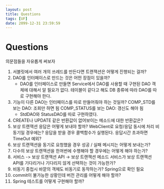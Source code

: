 ```yaml
---
layout: post
title: Questions
tags: [UF]
date: 2099-12-31 23:59:59
---
```

# Questions

의문점들을 자유롭게 써보자

1. 서블릿에서 여러 개의 쓰레드를 만든다면 트랜잭션은 어떻게 진행되는 걸까?
2. DAO를 인터페이스로 만드는 것은 어떤 장점이 있을까?
   - DAO를 인터페이스로 만들면 Service에서 DAO를 사용할 때 구현된 DAO 객체에 대해서 알 필요가 없다. 테이블이 같다고 해도 DB 종류에 따라 DAO를 따로 구현해야 한다.
3. 기능이 다른 DAO는 인터페이스를 따로 만들어줘야 하는 것일까?
   COMP_STD를 보는 DAO: 조회만 하면 됨
   COMP_STATUS를 보는 DAO: 갱신도 해야 됨
   - StdDAO와 StatusDAO를 따로 구현하였다.
4. CREATE나 UPDATE 같은 반환값이 없어보이는 메소드에 대한 반환값은?
5. 보상 트랜잭션 응답은 어떻게 보내야 할까?
   WebClient로 요청/응답 동시에 처리
   비동기일 경우에는? 응답을 받을 경우 콜백함수가 실행된다. 응답시간 초과하면 TimeOut 예외?
6. 보상 트랜잭션을 동기로 요청했을 경우 성공 / 실패 메시지는 어떻게 보내는가?
7. 다수의 보상 트랜잭션을 한꺼번에 수행해야 할 경우에는 어떻게 해야 하는가?
8. 서비스 -> 보상 트랜잭션 API -> 보상 트랜잭션 메소드
   서비스가 보상 트랜잭션 API를 기다리거나 기다리지 않게 선택하는 것이 가능한가?
9. 비동기 중첩시 바깥의 객체도 비동기로 동작하는가? Spring으로 확인 필요
10. commit이 불가능한 상황인데 버전 관리를 어떻게 해야 할까?
11. Spring 테스트를 어떻게 구현해야 할까?